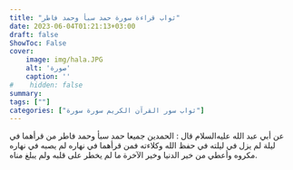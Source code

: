 ```yaml
---
title: "ثواب قراءة سورة حمد سبأ وحمد فاطر"
date: 2023-06-04T01:21:13+03:00
draft: false
ShowToc: False
cover:
    image: img/hala.JPG
    alt: 'صورة'
    caption: ''
#    hidden: false
summary: 
tags: [""]
categories: ["ثواب سور القرآن الكريم سورة سورة"]
---
```

عن أبي عبد الله عليه‌السلام قال : الحمدين جميعا حمد سبأ وحمد فاطر من
قرأهما في ليلة لم يزل في ليلته في حفظ الله وكلاءته فمن قرأهما في نهاره
لم يصبه في نهاره مكروه وأعطي من خير الدنيا وخير الآخرة ما لم يخطر
على قلبه ولم يبلغ مناه.

